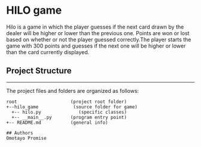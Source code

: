 # HILO game
Hilo is a game in which the player guesses if the next card drawn by the dealer will be higher or lower than the previous one. Points are won or lost based on whether or not the player guessed correctly.The player starts the game with 300 points and guesses if the next one will be higher or lower than the card currently displayed.

## Project Structure
---
The project files and folders are organized as follows:
```
root                    (project root folder)
+--hilo_game             (source folder for game)
  +-- hilo.py              (specific classes)
  +-- __main__.py       (program entry point)
+-- README.md           (general info)

## Authors
Omotayo Promise